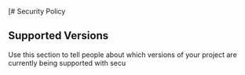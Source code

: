 [# Security Policy

## Supported Versions

Use this section to tell people about which versions of your project are
currently being supported with secu